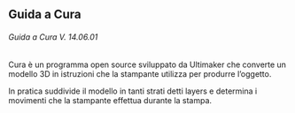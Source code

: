 Guida a Cura
---

###### Guida a Cura V. 14.06.01

Cura è un programma open source sviluppato da Ultimaker che converte un modello 3D in istruzioni che la stampante utilizza per produrre l’oggetto.

In pratica suddivide il modello in tanti strati detti layers e determina i movimenti che la stampante effettua durante la stampa.